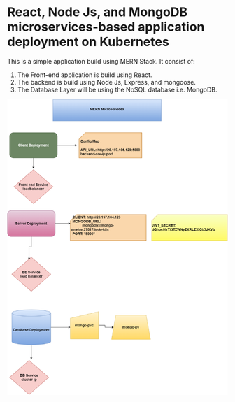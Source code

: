 # React, Node Js, and MongoDB microservices-based application deployment on Kubernetes

This is a simple application build using MERN Stack. It consist of:
1. The Front-end application is build using React.
2. The backend is build using Node Js, Express, and mongoose.
3. The Database Layer will be using the NoSQL database i.e. MongoDB.

![Microservices](./MS.png)
